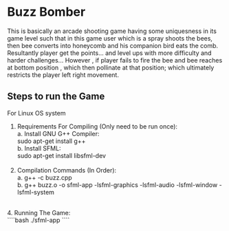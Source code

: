 # Buzz Bomber
 This is basically an arcade shooting game having some uniquesness in its game level such that in this game user which is a spray shoots the bees, then bee converts into honeycomb and his companion bird eats the comb. Resultantly player get the points... and level ups with more difficulty and harder challenges... However , if player fails to fire the bee and bee reaches at bottom position , which then pollinate at that position; which ultimately restricts the player left right movement.

## Steps to run the Game
For Linux OS system
1. Requirements For Compiling (Only need to be run once):
   <br>
	a. Install GNU G++ Compiler: <br>
	sudo apt-get install g++ <br>
	b. Install SFML: <br>
	sudo apt-get install libsfml-dev
<br> <br>
2. Compilation Commands (In Order):<br>
	a. g++ -c buzz.cpp <br>
	b. g++ buzz.o -o sfml-app -lsfml-graphics -lsfml-audio -lsfml-window -lsfml-system  <br>
<br>
4. Running The Game:<br>
````bash
 ./sfml-app
````




